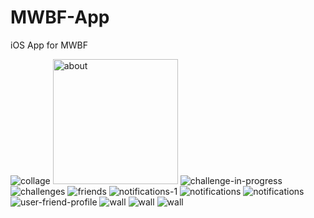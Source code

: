 # MWBF-App
iOS App for MWBF


![collage](https://github.com/arjunmukherjee/MWBF-App/blob/MWBF-Prod/app-images/collage.jpg)
<img src="app-images/about.jpg" alt="about" style="width: 200px;height=20px"/>
![challenge-in-progress](https://github.com/arjunmukherjee/MWBF-App/blob/MWBF-Prod/app-images/challenge-in-progress.jpg)
![challenges](https://github.com/arjunmukherjee/MWBF-App/blob/MWBF-Prod/app-images/challenges.jpg)
![friends](https://github.com/arjunmukherjee/MWBF-App/blob/MWBF-Prod/app-images/friends.jpg)
![notifications-1](https://github.com/arjunmukherjee/MWBF-App/blob/MWBF-Prod/app-images/notifications-1.jpg)
![notifications](https://github.com/arjunmukherjee/MWBF-App/blob/MWBF-Prod/app-images/notifications.jpg)
![notifications](https://github.com/arjunmukherjee/MWBF-App/blob/MWBF-Prod/app-images/notifications.jpg)
![user-friend-profile](https://github.com/arjunmukherjee/MWBF-App/blob/MWBF-Prod/app-images/user-friend-profile.jpg)
![wall](https://github.com/arjunmukherjee/MWBF-App/blob/MWBF-Prod/app-images/wall.jpg)
![wall](https://github.com/arjunmukherjee/MWBF-App/blob/MWBF-Prod/app-images/login.jpg)
![wall](https://github.com/arjunmukherjee/MWBF-App/blob/MWBF-Prod/app-images/activity.jpg)
